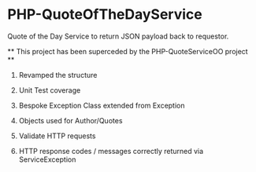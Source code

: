 # PHP-QuoteOfTheDayService
Quote of the Day Service to return JSON payload back to requestor.

** This project has been superceded by the PHP-QuoteServiceOO project **

1. Revamped the structure

2. Unit Test coverage

3. Bespoke Exception Class extended from Exception

4. Objects used for Author/Quotes

5. Validate HTTP requests

6. HTTP response codes / messages correctly returned via ServiceException
